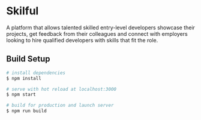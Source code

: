 # Skilful
A platform that allows talented skilled entry-level developers showcase their projects, get feedback from their colleagues and connect with employers looking to hire qualified developers with skills that fit the role.

## Build Setup

```bash
# install dependencies
$ npm install

# serve with hot reload at localhost:3000
$ npm start

# build for production and launch server
$ npm run build

```
